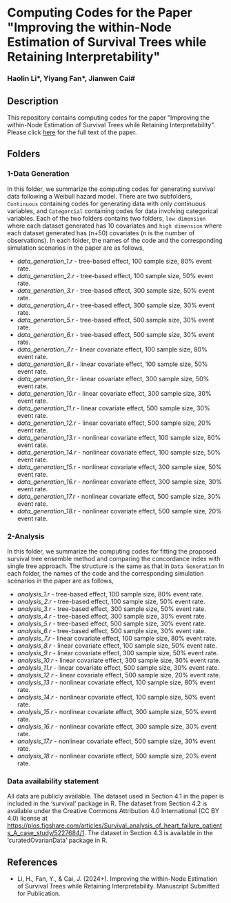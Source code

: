 # Computing Codes for the Paper "Improving the within-Node Estimation of Survival Trees while Retaining Interpretability"
### Haolin Li*, Yiyang Fan*, Jianwen Cai#


## Description

This repository contains computing codes for the paper "Improving the within-Node Estimation of Survival Trees while Retaining Interpretability". Please click [here](https://onlinelibrary.wiley.com/doi/abs/10.1111/biom.13821) for the full text of the paper.

## Folders

### 1-Data Generation

In this folder, we summarize the computing codes for generating survival data following a Weibull hazard model. There are two subfolders, `Continuous` containing codes for generating data with only continuous variables, and `Categorcial` containing codes for data involving categorical variables. Each of the two folders contains two folders, `low dimension` where each dataset generated has 10 covariates and `high dimension` where each dataset generated has (n+50) covariates (n is the number of observations). In each folder, the names of the code and the corresponding simulation scenarios in the paper are as follows,


* *data_generation_1.r* - tree-based effect, 100 sample size, 80% event rate.
* *data_generation_2.r* - tree-based effect, 100 sample size, 50% event rate.
* *data_generation_3.r* - tree-based effect, 300 sample size, 50% event rate.
* *data_generation_4.r* - tree-based effect, 300 sample size, 30% event rate.
* *data_generation_5.r* - tree-based effect, 500 sample size, 30% event rate.
* *data_generation_6.r* - tree-based effect, 500 sample size, 30% event rate.
* *data_generation_7.r* - linear covariate effect, 100 sample size, 80% event rate.
* *data_generation_8.r* - linear covariate effect, 100 sample size, 50% event rate.
* *data_generation_9.r* - linear covariate effect, 300 sample size, 50% event rate.
* *data_generation_10.r* - linear covariate effect, 300 sample size, 30% event rate.
* *data_generation_11.r* - linear covariate effect, 500 sample size, 30% event rate.
* *data_generation_12.r* - linear covariate effect, 500 sample size, 20% event rate.
* *data_generation_13.r* - nonlinear covariate effect, 100 sample size, 80% event rate.
* *data_generation_14.r* - nonlinear covariate effect, 100 sample size, 50% event rate.
* *data_generation_15.r* - nonlinear covariate effect, 300 sample size, 50% event rate.
* *data_generation_16.r* - nonlinear covariate effect, 300 sample size, 30% event rate.
* *data_generation_17.r* - nonlinear covariate effect, 500 sample size, 30% event rate.
* *data_generation_18.r* - nonlinear covariate effect, 500 sample size, 20% event rate.

### 2-Analysis

In this folder, we summarize the computing codes for fitting the proposed survival tree ensemble method and comparing the concordance index with single tree approach. The structure is the same as that in `Data Generation` In each folder, the names of the code and the corresponding simulation scenarios in the paper are as follows,

* *analysis_1.r* - tree-based effect, 100 sample size, 80% event rate.
* *analysis_2.r* - tree-based effect, 100 sample size, 50% event rate.
* *analysis_3.r* - tree-based effect, 300 sample size, 50% event rate.
* *analysis_4.r* - tree-based effect, 300 sample size, 30% event rate.
* *analysis_5.r* - tree-based effect, 500 sample size, 30% event rate.
* *analysis_6.r* - tree-based effect, 500 sample size, 30% event rate.
* *analysis_7.r* - linear covariate effect, 100 sample size, 80% event rate.
* *analysis_8.r* - linear covariate effect, 100 sample size, 50% event rate.
* *analysis_9.r* - linear covariate effect, 300 sample size, 50% event rate.
* *analysis_10.r* - linear covariate effect, 300 sample size, 30% event rate.
* *analysis_11.r* - linear covariate effect, 500 sample size, 30% event rate.
* *analysis_12.r* - linear covariate effect, 500 sample size, 20% event rate.
* *analysis_13.r* - nonlinear covariate effect, 100 sample size, 80% event rate.
* *analysis_14.r* - nonlinear covariate effect, 100 sample size, 50% event rate.
* *analysis_15.r* - nonlinear covariate effect, 300 sample size, 50% event rate.
* *analysis_16.r* - nonlinear covariate effect, 300 sample size, 30% event rate.
* *analysis_17.r* - nonlinear covariate effect, 500 sample size, 30% event rate.
* *analysis_18.r* - nonlinear covariate effect, 500 sample size, 20% event rate.

### Data availability statement

All data are publicly available. The dataset used in Section 4.1 in the paper is included in the ‘survival’ package in R. The dataset from Section 4.2 is available under the Creative Commons Attribution 4.0 International (CC BY 4.0) license at https://plos.figshare.com/articles/Survival_analysis_of_heart_failure_patients_A_case_study/5227684/1. The dataset in Section 4.3 is available in the ‘curatedOvarianData’ package in R.

## References

* Li, H., Fan, Y., & Cai, J. (2024+). Improving the within-Node Estimation of Survival Trees while Retaining Interpretability. Manuscript Submitted for Publication.
